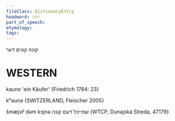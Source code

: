 ```yaml
---
fileClass: DictionaryEntry
headword: קונה
part_of_speech: 
etymology: 
tags: 
---
```

קונה
קונים
דער

WESTERN
========

kaune 'ein Käufer' {Friedrich 1784: 23}

kʰaunə {SWITZERLAND, Fleischer 2005}

šmæjxlʲ dəm kɔjnə שמייכל דעם קונה {WTCP, Dunajská Streda, 47179}
